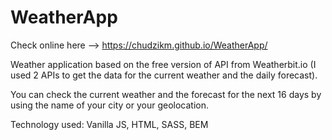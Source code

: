 # WeatherApp

Check online here --> https://chudzikm.github.io/WeatherApp/



Weather application based on the free version of API from Weatherbit.io (I used 2 APIs to get the data for the current weather and the daily forecast).

You can check the current weather and the forecast for the next 16 days by using the name of your city or your geolocation.

Technology used: Vanilla JS, HTML, SASS, BEM
